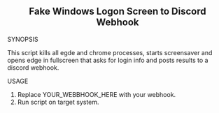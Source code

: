 
<h2 align="center"> Fake Windows Logon Screen to Discord Webhook </h2>


SYNOPSIS

This script kills all egde and chrome processes, starts screensaver and opens edge in fullscreen that asks for login info and posts results to a discord webhook.

USAGE

1. Replace YOUR_WEBBHOOK_HERE with your webhook.
2. Run script on target system.
